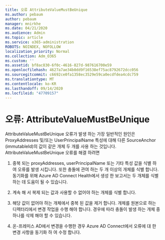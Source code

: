 ```yaml
---
title: 오류 AttributeValueMustBeUnique
ms.author: pebaum
author: pebaum
manager: mnirkhe
ms.date: 04/21/2020
ms.audience: Admin
ms.topic: article
ms.service: o365-administration
ROBOTS: NOINDEX, NOFOLLOW
localization_priority: Normal
ms.collection: Adm_O365
ms.custom: ''
ms.assetid: bf8ac830-6f0c-4616-827d-987616700e59
ms.openlocfilehash: 4627a7ae34b0dd9f16538ef75ac8792672dcc056
ms.sourcegitcommit: c6692ce0fa1358ec3529e59ca0ecdfdea4cdc759
ms.translationtype: MT
ms.contentlocale: ko-KR
ms.lasthandoff: 09/14/2020
ms.locfileid: "47709157"
---
```

# <a name="error-attributevaluemustbeunique"></a>오류: AttributeValueMustBeUnique

AttributeValueMustBeUnique 오류가 발생 하는 가장 일반적인 원인은 ProxyAddresses 및/또는 UserPrincipalName 특성에 대해 다른 SourceAnchor (immutableId)의 값이 같은 개체 두 개를 사용 하는 것입니다. AttributeValueMustBeUnique 오류를 해결 하려면
  
1. 중복 되는 proxyAddresses, userPrincipalName 또는 기타 특성 값을 식별 하 여 오류를 발생 시킵니다. 또한 충돌에 관여 하는 두 개 이상의 개체를 식별 합니다. 동기화를 위해 Azure AD Connect Health에서 생성 한 보고서는 두 개체를 식별 하는 데 도움이 될 수 있습니다.
    
2. 계속 해 서 복제 되는 값과 사용할 수 없어야 하는 개체를 식별 합니다.
    
3. 해당 값이 없어야 하는 개체에서 중복 된 값을 제거 합니다. 개체를 원본으로 하는 디렉터리에서 변경 작업을 수행 해야 합니다. 경우에 따라 충돌이 발생 하는 개체 중 하나를 삭제 해야 할 수 있습니다.
    
4. 온-프레미스 AD에서 변경을 수행한 경우 Azure AD Connect에서 오류에 대 한 변경 사항을 동기화 하 여 수정 합니다.
    

